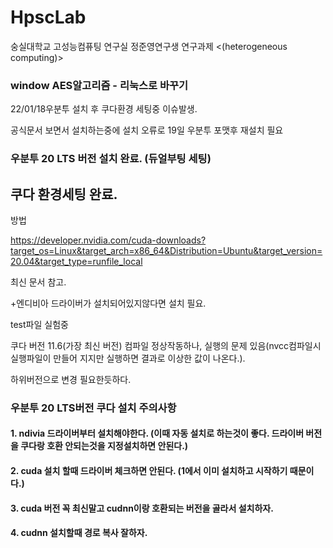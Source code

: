 # HpscLab

숭실대학교 고성능컴퓨팅 연구실 정준영연구생 연구과제 <(heterogeneous computing)>

### window AES알고리즘 - 리눅스로 바꾸기

22/01/18우분투 설치 후 쿠다환경 세팅중 이슈발생.

공식문서 보면서 설치하는중에 설치 오류로 19일 우분투 포맷후 재설치 필요


### 우분투 20 LTS 버전 설치 완료. (듀얼부팅 세팅)

## 쿠다 환경세팅 완료. 

방법

https://developer.nvidia.com/cuda-downloads?target_os=Linux&target_arch=x86_64&Distribution=Ubuntu&target_version=20.04&target_type=runfile_local

최신 문서 참고.

+엔디비아 드라이버가 설치되어있지않다면 설치 필요.

test파일 실험중


쿠다 버전 11.6(가장 최신 버전) 컴파일 정상작동하나, 실행의 문제 있음(nvcc컴파일시 실행파일이 만들어 지지만 실행하면 결과로 이상한 값이 나온다.). 

하위버전으로 변경 필요한듯하다. 


### 우분투 20 LTS버전 쿠다 설치 주의사항

#### 1. ndivia 드라이버부터 설치해야한다. (이때 자동 설치로 하는것이 좋다. 드라이버 버전을 쿠다랑 호환 안되는것을 지정설치하면 안된다.)
#### 2. cuda 설치 할때 드라이버 체크하면 안된다. (1에서 이미 설치하고 시작하기 때문이다.)
#### 3. cuda 버전 꼭 최신말고 cudnn이랑 호환되는 버전을 골라서 설치하자.
#### 4. cudnn 설치할때 경로 복사 잘하자.